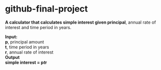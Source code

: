 # github-final-project

<b>A calculator that calculates simple interest given principal</b>, annual rate of interest and time period in years.

<b>Input:</b><br>
   <b>p</b>, principal amount<br>
   <b>t</b>, time period in years<br>
   <b>r</b>, annual rate of interest<br>
<b>Output<br>
   simple interest = p*t*r
